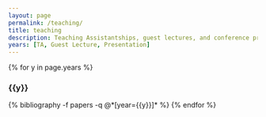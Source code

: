 ```yaml
---
layout: page
permalink: /teaching/
title: teaching
description: Teaching Assistantships, guest lectures, and conference presentations.
years: [TA, Guest Lecture, Presentation]
---
```


{% for y in page.years %}
  <h3 class="year">{{y}}</h3>
  {% bibliography -f papers -q @*[year={{y}}]* %}
{% endfor %}